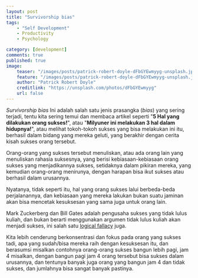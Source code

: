 ```yaml
---
layout: post
title: "Survivorship bias"
tags: 
    - "Self Development"
    - Productivity
    - Psychology

category: [development]
comments: true
published: true
image:
    teaser: "/images/posts/patrick-robert-doyle-dFbGYEwmyyg-unsplash.jpg"
    feature: "/images/posts/patrick-robert-doyle-dFbGYEwmyyg-unsplash.jpg"
    author: "Patrick Robert Doyle"
    creditlink: "https://unsplash.com/photos/dFbGYEwmyyg"
    url: false
---
```


*Survivorship bias* Ini adalah salah satu jenis prasangka (*bias*) yang sering terjadi, tentu kita sering temui dan membaca artikel seperti "**5 Hal yang dilakukan orang sukses!**", atau "**Milyuner ini melakukan 3 hal dalam hidupnya!**", atau melihat tokoh-tokoh sukses yang bisa melakukan ini itu, berhasil dalam bidang yang mereka geluti, yang berakhir dengan cerita kisah sukses orang tersebut.
<!--more-->

Orang-orang yang sukses tersebut menuliskan, atau ada orang lain yang menuliskan rahasia suksesnya, yang berisi kebiasaan-kebiasaan orang sukses yang menjadikannya sukses, setidaknya dalam pikiran mereka, yang kemudian orang-orang menirunya, dengan harapan bisa ikut sukses atau berhasil dalam urusannya.

Nyatanya, tidak seperti itu, hal yang orang sukses lalui berbeda-beda perjalanannya, dan kebiasaan yang mereka lakukan bukan suatu jaminan akan bisa mencetak kesuksesan yang sama juga untuk orang lain.

Mark Zuckerberg dan Bill Gates adalah pengusaha sukses yang tidak lulus kuliah, dan bukan berarti menggunakan argumen tidak lulus kuliah akan menjadi sukses, ini salah satu [logical fallacy](/2019/07/logical-fallacy-kesesatan-berpikir) juga.

Kita lebih cenderung berkonsentrasi dan fokus pada orang yang sukses tadi, apa yang sudah/bisa mereka raih dengan kesuksesan itu, dan berasumsi misalkan contohnya orang-orang sukses bangun lebih pagi, jam 4 misalkan, dengan bangun pagi jam 4 orang tersebut bisa sukses dalam urusannya, dan tentunya banyak juga orang yang bangun jam 4 dan tidak sukses, dan jumlahnya bisa sangat banyak pastinya.